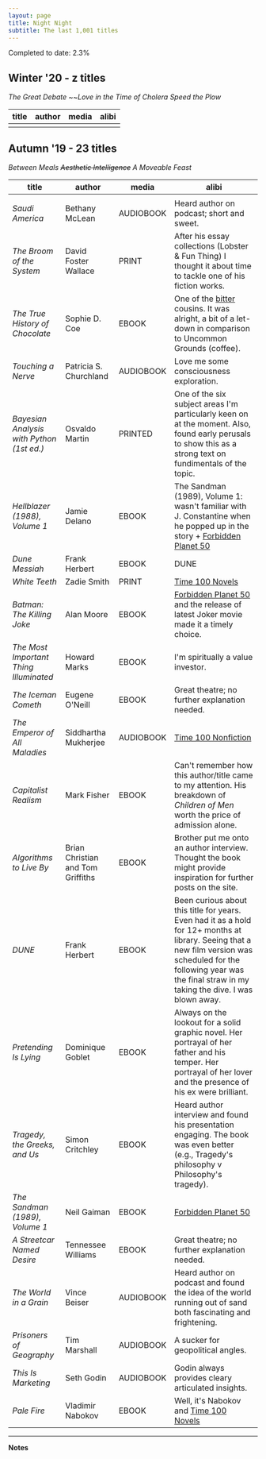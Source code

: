 ```yaml
---
layout: page
title: Night Night
subtitle: The last 1,001 titles
---
```


Completed to date: 2.3%

## Winter '20 - z titles

_The Great Debate_
~~_Love in the Time of Cholera_
_Speed the Plow_

|	title	|	author	|	media	|	alibi	|
|	---	|	---	|	---	|	---	|
|   |   |   |   |


## Autumn '19 - 23 titles

_Between Meals_
~~_Aesthetic Intelligence_~~
_A Moveable Feast_

|	title	|	author	|	media	|	alibi	|
|	---	|	---	|	---	|	---	|
|   |   |   |   |
| _Saudi America_ | Bethany McLean  | AUDIOBOOK  | Heard author on podcast; short and sweet.  |
|	_The Broom of the System_	|	David Foster Wallace	|	PRINT	|	After his essay collections (Lobster & Fun Thing) I thought it about time to tackle one of his fiction works.	|
|	_The True History of Chocolate_	|	Sophie D. Coe	|	EBOOK	|	One of the [bitter](/tag/bitter) cousins. It was alright, a bit of a let-down in comparison to Uncommon Grounds (coffee).	|
|	_Touching a Nerve_	|	Patricia S. Churchland	|	AUDIOBOOK	|	Love me some consciousness exploration.	|
|	_Bayesian Analysis with Python (1st ed.)_ |	Osvaldo Martin	|	PRINTED	|	One of the six subject areas I'm particularly keen on at the moment. Also, found early perusals to show this as a strong text on fundimentals of the topic.	|
|	_Hellblazer (1988), Volume 1_	|	Jamie Delano	|	EBOOK	|	The Sandman (1989), Volume 1: wasn't familiar with J. Constantine when he popped up in the story + [Forbidden Planet 50]	|
|	_Dune Messiah_ |	Frank Herbert | EBOOK	| DUNE |
|	_White Teeth_ | Zadie Smith | PRINT | [Time 100 Novels] |
|	_Batman: The Killing Joke_	|	Alan Moore	|	EBOOK	|	[Forbidden Planet 50] and the release of latest Joker movie made it a timely choice.	|
|	_The Most Important Thing Illuminated_	|	Howard Marks	|	EBOOK	|	I'm spiritually a value investor.	|
|	_The Iceman Cometh_	|	Eugene O'Neill	|	EBOOK	|	Great theatre; no further explanation needed. 	|
|	_The Emperor of All Maladies_	|	Siddhartha Mukherjee	|	AUDIOBOOK	|	[Time 100 Nonfiction]	|
|	_Capitalist Realism_	|	Mark Fisher	|	EBOOK	|	Can't remember how this author/title came to my attention. His breakdown of _Children of Men_ worth the price of admission alone. |
|	_Algorithms to Live By_	|	Brian Christian and Tom Griffiths	|	EBOOK	|	Brother put me onto an author interview. Thought the book might provide inspiration for further posts on the site.	|
|	_DUNE_	|	Frank Herbert	|	EBOOK	|	Been curious about this title for years. Even had it as a hold for 12+ months at library. Seeing that a new film version was scheduled for the following year was the final straw in my taking the dive. I was blown away. 	|
|	_Pretending Is Lying_	|	Dominique Goblet	|	EBOOK	|	Always on the lookout for a solid graphic novel. Her portrayal of her father and his temper. Her portrayal of her lover and the presence of his ex were brilliant.	|
|	_Tragedy, the Greeks, and Us_	|	Simon Critchley	|	EBOOK	|	Heard author interview and found his presentation engaging. The book was even better (e.g., Tragedy's philosophy v Philosophy's tragedy).	|
|	_The Sandman (1989), Volume 1_	|	Neil Gaiman	|	EBOOK	|	[Forbidden Planet 50]	|
|	_A Streetcar Named Desire_	|	Tennessee Williams	|	EBOOK	|	Great theatre; no further explanation needed. 	|
|	_The World in a Grain_	|	Vince Beiser	|	AUDIOBOOK	|	Heard author on podcast and found the idea of the world running out of sand both fascinating and frightening.	|
|	_Prisoners of Geography_	|	Tim Marshall	|	AUDIOBOOK	|	A sucker for geopolitical angles.	|
|	_This Is Marketing_	|	Seth Godin	|	AUDIOBOOK	|	Godin always provides cleary articulated insights. |
|	_Pale Fire_	|	Vladimir Nabokov	|	EBOOK	|	Well, it's Nabokov and [Time 100 Novels] |



---

**Notes**

[Time 100 Novels]: http://entertainment.time.com/2005/10/16/all-time-100-novels/slide/all/
[Time 100 Nonfiction]: http://entertainment.time.com/2011/08/30/all-time-100-best-nonfiction-books/slide/all/
[Forbidden Planet 50]: https://forbiddenplanet.com/posts/50-best-best-graphic-novels/
[Flavorwire 25 Greatest Essay Collections]: https://www.flavorwire.com/378123/the-25-greatest-essay-collections-of-all-time
[Flavorwire 50 Essential Books of Poetry]: https://www.flavorwire.com/449473/50-essential-books-of-poetry-that-everyone-should-read
[Nobel Prize in Literature]: https://www.nobelprize.org/prizes/lists/all-nobel-prizes-in-literature
